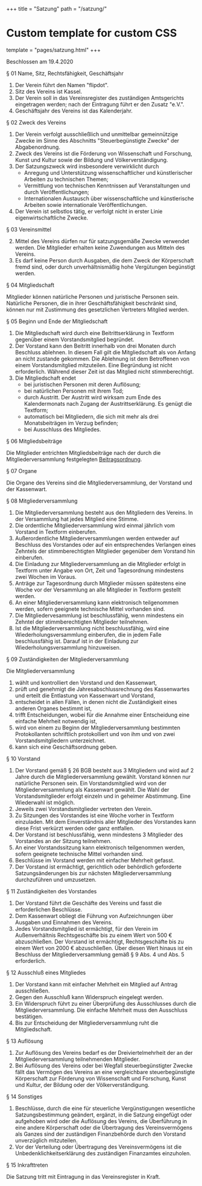 +++
title = "Satzung"
path = "/satzung/"

# Custom template for custom CSS
template = "pages/satzung.html"
+++

<div class="satzung">

Beschlossen am 19.4.2020

§ 01 Name, Sitz, Rechtsfähigkeit, Geschäftsjahr

1. Der Verein führt den Namen "flipdot".
2. Sitz des Vereins ist Kassel.
3. Der Verein soll in das Vereinsregister des zuständigen Amtsgerichts
   eingetragen werden; nach der Eintragung führt er den Zusatz "e.V.".
4. Geschäftsjahr des Vereins ist das Kalenderjahr.

§ 02 Zweck des Vereins

1. Der Verein verfolgt ausschließlich und unmittelbar gemeinnützige Zwecke
   im Sinne des Abschnitts "Steuerbegünstigte Zwecke" der Abgabenordnung.
2. Zweck des Vereins ist die Förderung von Wissenschaft und Forschung,
   Kunst und Kultur sowie der Bildung und Völkerverständigung.
3. Der Satzungszweck wird insbesondere verwirklicht durch
   * Anregung und Unterstützung wissenschaftlicher und künstlerischer
     Arbeiten zu technischen Themen;
   * Vermittlung von technischen Kenntnissen auf Veranstaltungen und
     durch Veröffentlichungen;
   * Internationalen Austausch über wissenschaftliche und künstlerische
     Arbeiten sowie internationale Veröffentlichungen.
4. Der Verein ist selbstlos tätig, er verfolgt nicht in erster Linie
   eigenwirtschaftliche Zwecke.

§ 03 Vereinsmittel

2. Mittel des Vereins dürfen nur für satzungsgemäße Zwecke verwendet werden.
    Die Mitglieder erhalten keine Zuwendungen aus Mitteln des Vereins.
3. Es darf keine Person durch Ausgaben, die dem Zweck der Körperschaft fremd
    sind, oder durch unverhältnismäßig hohe Vergütungen begünstigt werden.

§ 04 Mitgliedschaft

Mitglieder können natürliche Personen und juristische Personen sein.
Natürliche Personen, die in ihrer Geschäftsfähigkeit beschränkt sind, können
nur mit Zustimmung des gesetzlichen Vertreters Mitglied werden.

§ 05 Beginn und Ende der Mitgliedschaft

1. Die Mitgliedschaft wird durch eine Beitrittserklärung in Textform gegenüber
   einem Vorstandsmitglied begründet.
2. Der Vorstand kann den Beitritt innerhalb von drei Monaten durch Beschluss
   ablehnen. In diesem Fall gilt die Mitgliedschaft als von Anfang an nicht
   zustande gekommen. Die Ablehnung ist dem Betroffenen von einem
   Vorstandsmitglied mitzuteilen. Eine Begründung ist nicht erforderlich.
   Während dieser Zeit ist das Mitglied nicht stimmberechtigt.
3. Die Mitgliedschaft endet
   * bei juristischen Personen mit deren Auflösung;
   * bei natürlichen Personen mit ihrem Tod;
   * durch Austritt. Der Austritt wird wirksam zum Ende des Kalendermonats
     nach Zugang der Austrittserklärung. Es genügt die Textform;
   * automatisch bei Mitgliedern, die sich mit mehr als drei Monatsbeiträgen
     im Verzug befinden;
   * bei Ausschluss des Mitgliedes.

§ 06 Mitgliedsbeiträge

Die Mitglieder entrichten Mitgliedsbeiträge nach der durch die
Mitgliederversammlung festgelegten [Beitragsordnung](/beitragsordnung/).

§ 07 Organe

Die Organe des Vereins sind die Mitgliederversammlung, der Vorstand und der
Kassenwart.

§ 08 Mitgliederversammlung

1. Die Mitgliederversammlung besteht aus den Mitgliedern des Vereins.
   In der Versammlung hat jedes Mitglied eine Stimme.
2. Die ordentliche Mitgliederversammlung wird einmal jährlich vom Vorstand
   in Textform einberufen.
3. Außerordentliche Mitgliederversammlungen werden entweder auf Beschluss des
   Vorstandes oder auf ein entsprechendes Verlangen eines Zehntels der
   stimmberechtigten Mitglieder gegenüber dem Vorstand hin einberufen.
4. Die Einladung zur Mitgliederversammlung an die Mitglieder erfolgt in
   Textform unter Angabe von Ort, Zeit und Tagesordnung mindestens zwei Wochen
   im Voraus.
5. Anträge zur Tagesordnung durch Mitglieder müssen spätestens eine Woche vor
   der Versammlung an alle Mitglieder in Textform gestellt werden.
6. An einer Mitgliederversammlung kann elektronisch teilgenommen werden,
   sofern geeignete technische Mittel vorhanden sind.
7. Die Mitgliedervesammlung ist beschlussfähig, wenn mindestens ein Zehntel
   der stimmberechtigten Mitglieder teilnehmen.
8. Ist die Mitgliederversammlung nicht beschlussfähig, wird eine
   Wiederholungsversammlung einberufen, die in jedem Falle beschlussfähig ist.
   Darauf ist in der Einladung zur Wiederholungsversammlung hinzuweisen.

§ 09 Zuständigkeiten der Mitgliederversammlung

Die Mitgliederversammlung
1. wählt und kontrolliert den Vorstand und den Kassenwart,
2. prüft und genehmigt die Jahresabschlussrechnung des Kassenwartes und
   erteilt die Entlastung von Kassenwart und Vorstand,
3. entscheidet in allen Fällen, in denen nicht die Zuständigkeit eines
    anderen Organes bestimmt ist,
4. trifft Entscheidungen, wobei für die Annahme einer Entscheidung eine
    einfache Mehrheit notwendig ist,
5. wird von einem zu Beginn der Mitgliederversammlung bestimmten
   Protokollanten schriftlich protokolliert und von ihm und von zwei
   Vorstandsmitgliedern unterzeichnet.
6. kann sich eine Geschäftsordnung geben.

§ 10 Vorstand

1. Der Vorstand gemäß § 26 BGB besteht aus 3 Mitgliedern und wird auf 2 Jahre
   durch die Mitgliederversammlung gewählt. Vorstand können nur natürliche
   Personen sein. Ein Vorstandsmitglied wird von der Mitgliederversammlung
   als Kassenwart gewählt. Die Wahl der Vorstandsmitglieder erfolgt einzeln
   und in geheimer Abstimmung. Eine Wiederwahl ist möglich.
2. Jeweils zwei Vorstandsmitglieder vertreten den Verein.
3. Zu Sitzungen des Vorstandes ist eine Woche vorher in Textform einzuladen.
   Mit dem Einverständnis aller Mitglieder des Vorstandes
   kann diese Frist verkürzt werden oder ganz entfallen.
4. Der Vorstand ist beschlussfähig, wenn mindestens 3 Mitglieder des
   Vorstandes an der Sitzung teilnehmen.
5. An einer Vorstandssitzung kann elektronisch teilgenommen werden, sofern
   geeignete technische Mittel vorhanden sind.
6. Beschlüsse im Vorstand werden mit einfacher Mehrheit gefasst.
7. Der Vorstand ist ermächtigt, gerichtlich oder behördlich geforderte
   Satzungsänderungen bis zur nächsten Mitgliederversammlung durchzuführen
   und umzusetzen.

§ 11 Zuständigkeiten des Vorstandes

1. Der Vorstand führt die Geschäfte des Vereins und fasst die
   erforderlichen Beschlüsse.
2. Dem Kassenwart obliegt die Führung von Aufzeichnungen über Ausgaben und
   Einnahmen des Vereins.
3. Jedes Vorstandsmitglied ist ermächtigt, für den Verein im Außenverhältnis
   Rechtsgeschäfte bis zu einem Wert von 500 € abzuschließen.
   Der Vorstand ist ermächtigt, Rechtsgeschäfte bis zu einem Wert von 2000 €
   abzuschließen.
   Über diesen Wert hinaus ist ein Beschluss der Mitgliederversammlung gemäß
   § 9 Abs. 4 und Abs. 5 erforderlich.

§ 12 Ausschluß eines Mitgliedes

1. Der Vorstand kann mit einfacher Mehrheit ein Mitglied auf Antrag
   ausschließen.
2. Gegen den Ausschluß kann Widerspruch eingelegt werden.
3. Ein Widerspruch führt zu einer Überprüfung des Ausschlusses durch die
   Mitgliederversammlung. Die einfache Mehrheit muss den Ausschluss
   bestätigen.
4. Bis zur Entscheidung der Mitgliederversammlung ruht die Mitgliedschaft.

§ 13 Auflösung

1. Zur Auflösung des Vereins bedarf es der Dreiviertelmehrheit der an der
    Mitgliederversammlung teilnehmenden Mitglieder.
2. Bei Auflösung des Vereins oder bei Wegfall steuerbegünstigter Zwecke
    fällt das Vermögen des Vereins an eine vergleichbare steuerbegünstigte
    Körperschaft zur Förderung von Wissenschaft und Forschung,
    Kunst und Kultur, der Bildung oder der Völkerverständigung.

§ 14 Sonstiges

1. Beschlüsse, durch die eine für steuerliche Vergünstigungen wesentliche
    Satzungsbestimmung geändert, ergänzt, in die Satzung eingefügt oder
    aufgehoben wird oder die Auflösung des Vereins, die Überführung in eine
    andere Körperschaft oder die Übertragung des Vereinsvermögens als Ganzes
    sind der zuständigen Finanzbehörde durch den Vorstand unverzüglich
    mitzuteilen.
2. Vor der Verteilung oder Übertragung des Vereinsvermögens ist die
    Unbedenklichkeitserklärung des zuständigen Finanzamtes einzuholen.

§ 15 Inkrafttreten

Die Satzung tritt mit Eintragung in das Vereinsregister in Kraft.

</div>
